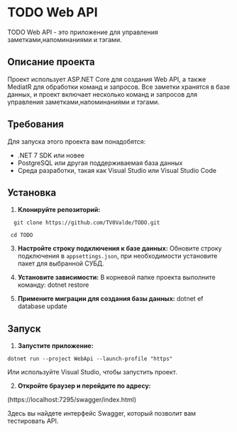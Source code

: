 # TODO Web API

TODO Web API - это приложение для управления заметками,напоминаниями и тэгами.

## Описание проекта

Проект использует ASP.NET Core для создания Web API, а также MediatR для обработки команд и запросов. Все заметки хранятся в базе данных, и проект включает несколько команд и запросов для управления заметками,напоминаниями и тэгами.

## Требования

Для запуска этого проекта вам понадобятся:

- .NET 7 SDK или новее
- PostgreSQL или другая поддерживаемая база данных
- Среда разработки, такая как Visual Studio или Visual Studio Code

## Установка

1. **Клонируйте репозиторий:**
```
  git clone https://github.com/TV0Valde/TODO.git
  ```
```
 cd TODO
 ```
   
3. **Настройте строку подключения к базе данных:**
    Обновите строку подключения в `appsettings.json`, при необходимости установите пакет для выбранной СУБД.

4. **Установите зависимости:**
    В корневой папке проекта выполните команду:  dotnet restore
5. **Примените миграции для создания базы данных:**
    dotnet ef database update
   
## Запуск

1. **Запустите приложение:**
```
dotnet run --project WebApi --launch-profile "https"
```
 
  
Или используйте Visual Studio, чтобы запустить проект.

2. **Откройте браузер и перейдите по адресу:**
 
(https://localhost:7295/swagger/index.html)

 Здесь вы найдете интерфейс Swagger, который позволит вам тестировать API.
    
   

    

    

    
